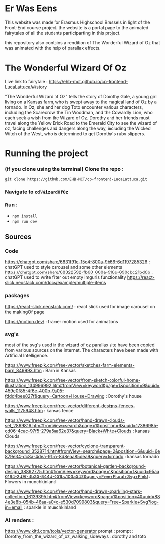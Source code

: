 # Er Was Eens

This website was made for Erasmus Highschool Brussels in light of the Front-End course project. 
the website is a portal page to the animated fairytales of all the students participarting in this project.

this repository also contains a rendition of The Wonderful Wizard of Oz that was animated 
with the help of parallax effects. 


# The Wonderful Wizard Of Oz

Live link to fairytale : https://ehb-mct.github.io/cp-frontend-LucaLattuca/#/story 

"The Wonderful Wizard of Oz" tells the story of Dorothy Gale, a young girl living on a Kansas farm, who is swept away to the magical land of Oz by a tornado. In Oz, she and her dog Toto encounter various characters, including the Scarecrow, the Tin Woodman, and the Cowardly Lion, who each seek a wish from the Wizard of Oz. Dorothy and her friends must travel along the Yellow Brick Road to the Emerald City to see the wizard of oz, facing challenges and dangers along the way, including the Wicked Witch of the West, who is determined to get Dorothy's ruby slippers.

# Running the project

  ### (if you clone using the terminal) Clone the repo :
    git clone https://github.com/EHB-MCT/cp-frontend-LucaLattuca.git

  ### Navigate to `cd\WizardOfOz`

  ### Run :
- `npm install`
- `npm run dev`

## Sources

### Code 

https://chatgpt.com/share/6831f91e-15c4-800a-9b66-6d1197285326 : chatGPT used to style carousel and some other elements
https://chatgpt.com/share/68322592-fb60-800a-916e-890cbc21bd6b : chatGPT used to write filter out empty imgurls functionality
https://react-slick.neostack.com/docs/example/multiple-items

### packages 

https://react-slick.neostack.com/ : react slick used for image carousel on the makingOf page

https://motion.dev/ : framer motion used for animations



### svg's

most of the svg's used in the wizard of oz parallax site have been copied from various sources on the internet. The characters have been made with Artificial Intelligence.


https://www.freepik.com/free-vector/sketches-farm-elements-barn_849993.htm : Barn in Kansas

https://www.freepik.com/free-vector/from-sketch-colorful-home-illustration_134996992.htm#fromView=keyword&page=1&position=9&uuid=459e0f85-4f6e-400b-9a05-fddd4bee827f&query=Cartoon+House+Drawing : Dorothy's house

https://www.freepik.com/free-vector/different-designs-fences-walls_1175948.htm : kansas fence

https://www.freepik.com/free-vector/hand-drawn-clouds-set_2869816.htm#fromView=search&page=1&position=6&uuid=17386985-cd06-4cac-97f5-279a5aa62e37&query=Black+White+Clouds : kansas Clouds

https://www.freepik.com/free-vector/cyclone-transparent-background_3528714.htm#fromView=search&page=2&position=6&uuid=6e879e34-dc8a-4dea-915a-8d8eaa85dea9&query=tornado : kansas tornado

https://www.freepik.com/free-vector/botanical-garden-background-design_38892775.htm#fromView=keyword&page=1&position=1&uuid=95aa6184-2d9f-4b35-844d-051bc103a542&query=Free+Floral+Svg+Field : Flowers in munchkinland


https://www.freepik.com/free-vector/hand-drawn-sparkling-stars-collection_16139395.htm#fromView=keyword&page=1&position=4&uuid=884e3e8b-054b-46aa-a04c-e530d7099803&query=Free+Sparkle+Svg?log-in=email : sparkle in munchkinland

### AI renders : 
https://www.kittl.com/tools/vector-generator 
prompt : prompt : Dorothy_from_the_wizard_of_oz_walking_sideways : dorothy and toto